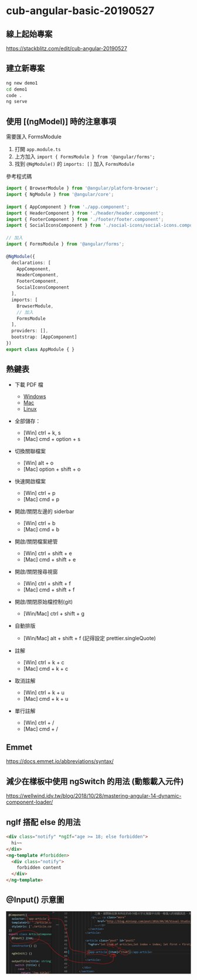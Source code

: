 # cub-angular-basic-20190527

## 線上起始專案

https://stackblitz.com/edit/cub-angular-20190527

## 建立新專案

```bash
ng new demo1
cd demo1
code .
ng serve
```

## 使用 [(ngModel)] 時的注意事項

需要匯入 FormsModule

1. 打開 `app.module.ts`
2. 上方加入 `import { FormsModule } from '@angular/forms';`
3. 找到 `@NgModule()` 的 `imports: []` 加入 `FormsModule`

參考程式碼

```typescript
import { BrowserModule } from '@angular/platform-browser';
import { NgModule } from '@angular/core';

import { AppComponent } from './app.component';
import { HeaderComponent } from './header/header.component';
import { FooterComponent } from './footer/footer.component';
import { SocialIconsComponent } from './social-icons/social-icons.component';

// 加入
import { FormsModule } from '@angular/forms';

@NgModule({
  declarations: [
    AppComponent,
    HeaderComponent,
    FooterComponent,
    SocialIconsComponent
  ],
  imports: [
    BrowserModule,
    // 加入
    FormsModule
  ],
  providers: [],
  bootstrap: [AppComponent]
})
export class AppModule { }
```


## 熱鍵表

- 下載 PDF 檔
    - [Windows](https://code.visualstudio.com/shortcuts/keyboard-shortcuts-windows.pdf)
    - [Mac](https://code.visualstudio.com/shortcuts/keyboard-shortcuts-macos.pdf)
    - [Linux](https://code.visualstudio.com/shortcuts/keyboard-shortcuts-linux.pdf)

- 全部儲存：
    - [Win] ctrl + k, s
    - [Mac] cmd + option + s

- 切換關聯檔案
    - [Win] alt + o
    - [Mac] option + shift + o

- 快速開啟檔案
    - [Win] ctrl + p
    - [Mac] cmd + p

- 開啟/關閉左邊的 siderbar
    - [Win] ctrl + b
    - [Mac] cmd + b

- 開啟/關閉檔案總管
    - [Win] ctrl + shift + e
    - [Mac] cmd + shift + e

- 開啟/關閉搜尋視窗
    - [Win] ctrl + shift + f
    - [Mac] cmd + shift + f

- 開啟/關閉原始檔控制(git)
    - [Win/Mac] ctrl + shift + g

- 自動排版
    - [Win/Mac] alt + shift + f (記得設定 prettier.singleQuote)

- 註解
    - [Win] ctrl + k + c
    - [Mac] cmd + k + c

- 取消註解
    - [Win] ctrl + k + u
    - [Mac] cmd + k + u

- 單行註解
    - [Win] ctrl + /
    - [Mac] cmd + /

## Emmet

https://docs.emmet.io/abbreviations/syntax/

## 減少在樣板中使用 ngSwitch 的用法 (動態載入元件)

https://wellwind.idv.tw/blog/2018/10/28/mastering-angular-14-dynamic-component-loader/

## ngIf 搭配 else 的用法

```html
<div class="notify" *ngIf="age >= 18; else forbidden">
  hi~~
</div>
<ng-template #forbidden>
  <div class="notify">
    forbidden content
  </div>
</ng-template>
```

## @Input() 示意圖

![Input](images/input.jpg)